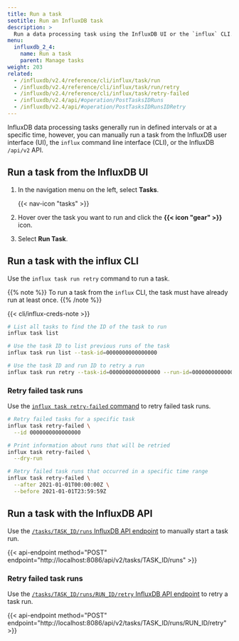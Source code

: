 ```yaml
---
title: Run a task
seotitle: Run an InfluxDB task
description: >
  Run a data processing task using the InfluxDB UI or the `influx` CLI.
menu:
  influxdb_2_4:
    name: Run a task
    parent: Manage tasks
weight: 203
related:
  - /influxdb/v2.4/reference/cli/influx/task/run
  - /influxdb/v2.4/reference/cli/influx/task/run/retry
  - /influxdb/v2.4/reference/cli/influx/task/retry-failed
  - /influxdb/v2.4/api/#operation/PostTasksIDRuns
  - /influxdb/v2.4/api/#operation/PostTasksIDRunsIDRetry
---
```


InfluxDB data processing tasks generally run in defined intervals or at a specific time,
however, you can manually run a task from the InfluxDB user interface (UI),
the `influx` command line interface (CLI),
or the InfluxDB `/api/v2` API.

## Run a task from the InfluxDB UI
1. In the navigation menu on the left, select **Tasks**.

    {{< nav-icon "tasks" >}}

2. Hover over the task you want to run and click the **{{< icon "gear" >}}** icon.
3. Select **Run Task**.

## Run a task with the influx CLI
Use the `influx task run retry` command to run a task.

{{% note %}}
To run a task from the `influx` CLI, the task must have already run at least once.
{{% /note %}}

{{< cli/influx-creds-note >}}

```sh
# List all tasks to find the ID of the task to run
influx task list

# Use the task ID to list previous runs of the task
influx task run list --task-id=0000000000000000

# Use the task ID and run ID to retry a run
influx task run retry --task-id=0000000000000000 --run-id=0000000000000000
```

### Retry failed task runs
Use the [`influx task retry-failed` command](/influxdb/v2.4/reference/cli/influx/task/retry-failed/)
to retry failed task runs.

```sh
# Retry failed tasks for a specific task
influx task retry-failed \
  --id 0000000000000000

# Print information about runs that will be retried
influx task retry-failed \
  --dry-run

# Retry failed task runs that occurred in a specific time range
influx task retry-failed \
  --after 2021-01-01T00:00:00Z \
  --before 2021-01-01T23:59:59Z
```

## Run a task with the InfluxDB API
Use the [`/tasks/TASK_ID/runs`
InfluxDB API endpoint](/influxdb/v2.4/api/#operation/PostTasksIDRuns) to manually start a task run.

{{< api-endpoint method="POST" endpoint="http://localhost:8086/api/v2/tasks/TASK_ID/runs" >}}

### Retry failed task runs
Use the [`/tasks/TASK_ID/runs/RUN_ID/retry`
InfluxDB API endpoint](/influxdb/v2.4/api/#operation/PostTasksIDRunsIDRetry) to retry a task run.

{{< api-endpoint method="POST" endpoint="http://localhost:8086/api/v2/tasks/TASK_ID/runs/RUN_ID/retry" >}}
